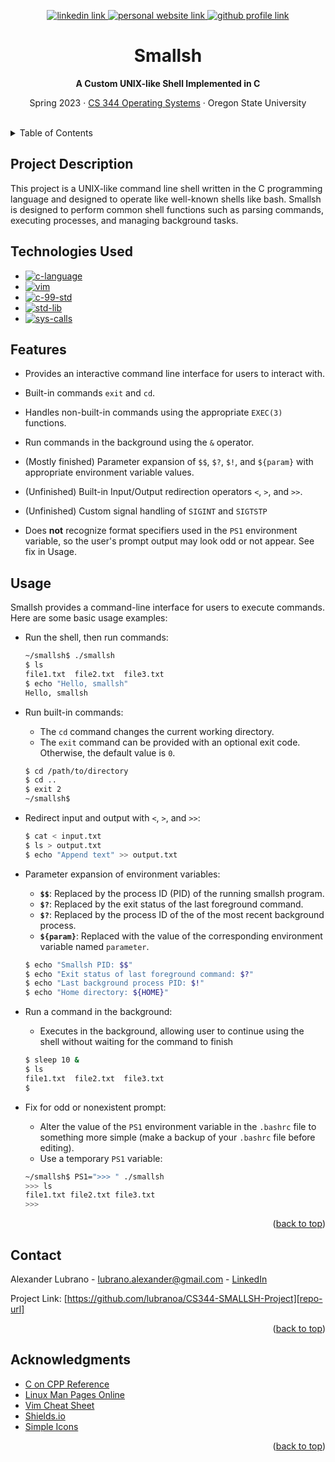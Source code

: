 <!-- Improved compatibility of back to top link: See: https://github.com/othneildrew/Best-README-Template/pull/73 -->
<a name="readme-top"></a>

<!-- Centered Title Section-->
<div align="center">
  <!-- Title Section Links -->
  <p>
    <a href="www.linkedin.com/in/lubrano-alexander">
      <img src="https://img.shields.io/badge/LinkedIn-0A66C2?style=for-the-badge&logo=linkedin" alt="linkedin link" />
    </a>
    <a href="https://lubranoa.github.io">
      <img src="https://img.shields.io/badge/Personal_Site-47b51b?style=for-the-badge" alt="personal website link" />
    </a>
    <a href="https://github.com/lubranoa">
      <img src="https://img.shields.io/badge/GitHub-8A2BE2?style=for-the-badge&logo=github" alt="github profile link" />
    </a>
  </p>
  <!-- Titles and Subtitles -->
  <h1 align="center">Smallsh</h1>
  <p align="center">
    <b>A Custom UNIX-like Shell Implemented in C</b>
  </p>
  <p align="center">
    Spring 2023 · <a href="https://ecampus.oregonstate.edu/soc/ecatalog/ecoursedetail.htm?subject=CS&coursenumber=344&termcode=ALL">CS 344 Operating Systems</a> · Oregon State University
  </p>
  <br />
</div>

<!-- Table of Contents -->
<details>
  <summary>Table of Contents</summary>
    
  - [Project Description](#project-description)
  - [Technologies Used](#technologies-used)
  - [Features](#features)
  - [Usage](#usage)
  - [Contact](#contact)
  - [Acknowledgments](#acknowledgments)

</details>

<!-- Project Description -->
## Project Description

This project is a UNIX-like command line shell written in the C programming language and designed to operate like well-known shells like bash. Smallsh is designed to perform common shell functions such as parsing commands, executing processes, and managing background tasks.

<!-- Technologies Used -->
## Technologies Used

  - [![c-language][c-language]][c-language-url]
  - [![vim][vim]][vim-url]
  - [![c-99-std][c-99-std]][c-99-std-url]
  - [![std-lib][std-lib]][std-lib-url]
  - [![sys-calls][sys-calls]][sys-calls-url]

<!-- Features -->
## Features

  - Provides an interactive command line interface for users to interact with.

  - Built-in commands `exit` and `cd`.

  - Handles non-built-in commands using the appropriate `EXEC(3)` functions.

  - Run commands in the background using the `&` operator.

  - (Mostly finished) Parameter expansion of `$$`, `$?`, `$!`, and `${param}` with appropriate environment variable values.

  - (Unfinished) Built-in Input/Output redirection operators `<`, `>`, and `>>`.

  - (Unfinished) Custom signal handling of `SIGINT` and `SIGTSTP`

  - Does **not** recognize format specifiers used in the `PS1` environment variable, so the user's prompt output may look odd or not appear. See fix in Usage.

<!-- Usage -->
## Usage

Smallsh provides a command-line interface for users to execute commands. Here are some basic usage examples:

  - Run the shell, then run commands:

    ```bash
    ~/smallsh$ ./smallsh
    $ ls
    file1.txt  file2.txt  file3.txt
    $ echo "Hello, smallsh"
    Hello, smallsh
    ```
  
  - Run built-in commands:

    - The `cd` command changes the current working directory.
    - The `exit` command can be provided with an optional exit code. Otherwise, the default value is `0`.

    ```bash
    $ cd /path/to/directory
    $ cd ..
    $ exit 2
    ~/smallsh$
    ```

  - Redirect input and output with `<`, `>`, and `>>`:

    ```bash
    $ cat < input.txt
    $ ls > output.txt
    $ echo "Append text" >> output.txt
    ```

  - Parameter expansion of environment variables:

    - **`$$`**: Replaced by the process ID (PID) of the running smallsh program.
    - **`$?`**: Replaced by the exit status of the last foreground command.
    - **`$?`**: Replaced by the process ID of the of the most recent background process.
    - **`${param}`**: Replaced with the value of the corresponding environment variable named `parameter`.

    ```bash
    $ echo "Smallsh PID: $$"
    $ echo "Exit status of last foreground command: $?"
    $ echo "Last background process PID: $!"
    $ echo "Home directory: ${HOME}"
    ```

  - Run a command in the background:

    - Executes in the background, allowing user to continue using the shell without waiting for the command to finish

    ```bash
    $ sleep 10 &
    $ ls
    file1.txt  file2.txt  file3.txt
    $ 
    ```

  - Fix for odd or nonexistent prompt:

    - Alter the value of the `PS1` environment variable in the `.bashrc` file to something more simple (make a backup of your `.bashrc` file before editing).
    - Use a temporary `PS1` variable:
    
    ```bash
    ~/smallsh$ PS1=">>> " ./smallsh
    >>> ls
    file1.txt file2.txt file3.txt
    >>> 
    ```

<p align="right">(<a href="#readme-top">back to top</a>)</p>

<!-- Contact -->
## Contact

Alexander Lubrano - [lubrano.alexander@gmail.com][email] - [LinkedIn][linkedin-url]

Project Link: [https://github.com/lubranoa/CS344-SMALLSH-Project][repo-url]

<p align="right">(<a href="#readme-top">back to top</a>)</p>

<!-- Acknowledgements -->
## Acknowledgments
  
  - [C on CPP Reference][c-ref-url]
  - [Linux Man Pages Online][man-url]
  - [Vim Cheat Sheet][cheat-url]
  - [Shields.io][shields-url]
  - [Simple Icons][icons-url]

<p align="right">(<a href="#readme-top">back to top</a>)</p>

<!-- Markdown links -->
<!-- https://www.markdownguide.org/basic-syntax/#reference-style-links -->
[c-language]: https://img.shields.io/badge/Language-grey?style=for-the-badge&logo=c&logoColor=#A8B9CC
[c-language-url]: https://en.cppreference.com/

[vim]:https://img.shields.io/badge/Vim-grey?style=for-the-badge&logo=vim&logoColor=019733
[vim-url]: https://www.vim.org/

[c-99-std]: https://img.shields.io/badge/Standard_C99_(gcc)-grey?style=for-the-badge
[c-99-std-url]: https://en.cppreference.com/w/c/99

[std-lib]: https://img.shields.io/badge/C_Standard_Library-grey?style=for-the-badge
[std-lib-url]:https://en.cppreference.com/w/c/header

[sys-calls]: https://img.shields.io/badge/Linux_System_Calls-grey?style=for-the-badge
[sys-calls-url]: https://man7.org/linux/man-pages/man2/syscalls.2.html

[email]: mailto:lubrano.alexander@gmail.com
[linkedin-url]: https://linkedin.com/in/lubrano-alexander
[repo-url]: https://github.com/lubranoa/CS344-SMALLSH-Project

[cheat-url]: https://vim.rtorr.com/
[man-url]: https://man7.org/linux/man-pages/index.html
[c-ref-url]: https://en.cppreference.com/w/c
[shields-url]: https://shields.io/
[icons-url]: https://simpleicons.org/